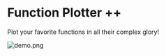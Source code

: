 # Function Plotter ++ #

Plot your favorite functions in all their complex glory!

![demo.png](https://i.imgur.com/dIf7dkY.png)
